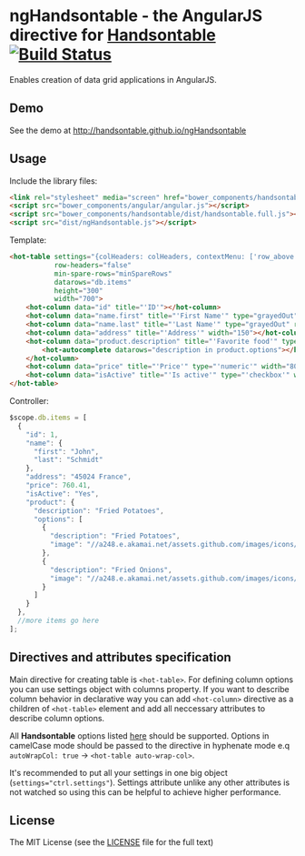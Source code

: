 # ngHandsontable - the AngularJS directive for [Handsontable](https://github.com/handsontable/handsontable) [![Build Status](https://travis-ci.org/handsontable/ngHandsontable.png?branch=master)](https://travis-ci.org/handsontable/ngHandsontable)

Enables creation of data grid applications in AngularJS.

## Demo

See the demo at http://handsontable.github.io/ngHandsontable

## Usage

Include the library files:

```html
<link rel="stylesheet" media="screen" href="bower_components/handsontable/dist/handsontable.full.css">
<script src="bower_components/angular/angular.js"></script>
<script src="bower_components/handsontable/dist/handsontable.full.js"></script>
<script src="dist/ngHandsontable.js"></script>
```

Template:

```html
<hot-table settings="{colHeaders: colHeaders, contextMenu: ['row_above', 'row_below', 'remove_row'], afterChange: afterChange}"
           row-headers="false"
           min-spare-rows="minSpareRows"
           datarows="db.items"
           height="300"
           width="700">
    <hot-column data="id" title="'ID'"></hot-column>
    <hot-column data="name.first" title="'First Name'" type="grayedOut" read-only></hot-column>
    <hot-column data="name.last" title="'Last Name'" type="grayedOut" read-only></hot-column>
    <hot-column data="address" title="'Address'" width="150"></hot-column>
    <hot-column data="product.description" title="'Favorite food'" type="'autocomplete'">
        <hot-autocomplete datarows="description in product.options"></hot-autocomplete>
    </hot-column>
    <hot-column data="price" title="'Price'" type="'numeric'" width="80" format="'$ 0,0.00'"></hot-column>
    <hot-column data="isActive" title="'Is active'" type="'checkbox'" width="65" checked-template="'Yes'" unchecked-template="'No'"></hot-column>
</hot-table>
```

Controller:

```javascript
$scope.db.items = [
  {
    "id": 1,
    "name": {
      "first": "John",
      "last": "Schmidt"
    },
    "address": "45024 France",
    "price": 760.41,
    "isActive": "Yes",
    "product": {
      "description": "Fried Potatoes",
      "options": [
        {
          "description": "Fried Potatoes",
          "image": "//a248.e.akamai.net/assets.github.com/images/icons/emoji/fries.png"
        },
        {
          "description": "Fried Onions",
          "image": "//a248.e.akamai.net/assets.github.com/images/icons/emoji/fries.png"
        }
      ]
    }
  },
  //more items go here
];
```
  
## Directives and attributes specification

Main directive for creating table is `<hot-table>`. For defining column options you can use settings object with 
columns property. If you want to describe column behavior in declarative way you can add `<hot-column>` directive 
as a children of `<hot-table>` element and add all neccessary attributes to describe column options.

All **Handsontable** options listed [here](http://docs.handsontable.com/Options.html) should be supported. 
Options in camelCase mode should be passed to the directive in hyphenate mode e.q `autoWrapCol: true` -> `<hot-table auto-wrap-col>`.

It's recommended to put all your settings in one big object (`settings="ctrl.settings"`).
Settings attribute unlike any other attributes is not watched so using this can be helpful to achieve higher performance.

## License

The MIT License (see the [LICENSE](https://github.com/handsontable/ngHandsontable/blob/master/LICENSE) file for the full text)
